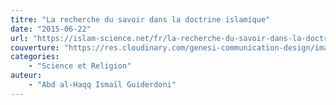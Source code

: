 ```yaml
---
titre: "La recherche du savoir dans la doctrine islamique"
date: "2015-06-22"
url: "https://islam-science.net/fr/la-recherche-du-savoir-dans-la-doctrine-islamique-3521/"
couverture: "https://res.cloudinary.com/genesi-communication-design/image/upload/v1604579457/ihei/couvertures/1590700148_sxtnow.png"
categories:
    - "Science et Religion"
auteur: 
	- "Abd al-Haqq Ismaïl Guiderdoni"
---
```

